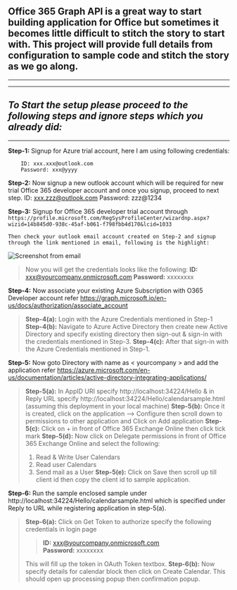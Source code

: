 Office 365 Graph API is a great way to start building application for Office but sometimes it becomes little difficult to stitch the story to start with. This project will provide full details from configuration to sample code and stitch the story as we go along.
------------------------------------------------------------------------

----------


***

*To Start the setup please proceed to the following steps and ignore steps which you already did:*
------------------------------------------------------------------------

------------------------------------------------------------------------

**Step-1:** Signup for Azure trial account, here I am using following credentials:

		ID: xxx.xxx@outlook.com
		Password: xxx@yyyy

**Step-2:** Now signup a new outlook account which will be required for new trial Office 365 developer account and once you signup, proceed to next step.
		ID: xxx.zzz@outlook.com
		Password: zzz@1234

**Step-3:** Signup for Office 365 developer trial account through 
			`https://profile.microsoft.com/RegSysProfileCenter/wizardnp.aspx?wizid=14b845d0-938c-45af-b061-f798fbb4d170&lcid=1033`

	Then check your outlook email account created on Step-2 and signup through the link mentioned in email, following is the highlight:
![Screenshot from email](https://lz20fa-sn3301.files.1drv.com/y3mSr3WVVqGDTMpJtewPJlOeOb1fcwtcVxftDybkwPW15e9b5f2OmLeutDBo-Nh7fNF_cqjyt_aPesNsBQ5TU8K3FC1J9w3qAR2hlwg2P6qILVov0OvmRumVvmqYIUaTATjnUr2lxaD5yolBc8sPoT37JjwVLBnultdEJoNlcxkDIk?width=567&height=155&cropmode=none "Screenshot from email")

> Now you will get the credentials looks like the following:
	  	**ID:** xxx@yourcompany.onmicrosoft.com
		**Password:** xxxxxxxx

**Step-4:** Now associate your existing Azure Subscription with O365 Developer account refer https://graph.microsoft.io/en-us/docs/authorization/associate_account

> **Step-4(a):** Login with the Azure Credentials mentioned in Step-1 
> **Step-4(b):** Navigate to Azure Active Directory then create new Active Directory and specify existing directory then sign-out &
> sign-in with the credentials mentioned in Step-3. 
> **Step-4(c):** After that sign-in with the Azure Credentials mentioned in Step-1.

**Step-5:** Now goto Directory with name as < yourcompany > and add the application refer https://azure.microsoft.com/en-us/documentation/articles/active-directory-integrating-applications/

> **Step-5(a):** In AppID URI specify http://localhost:34224/Hello & in Reply URL specify http://localhost:34224/Hello/calendarsample.html
> (assuming this deployment in your local machine)
> **Step-5(b):** Once it is created, click on the application --> Configure then scroll down to permissions to other application and
> Click on Add application
> **Step-5(c):** Click on + in front of Office 365 Exchange Online then click tick mark
> **Step-5(d):** Now click on Delegate permissions in front of Office 365 Exchange Online and select the following:
>  1. Read & Write User Calendars 
>  2. Read user Calendars 
>  3. Send mail as a User
> **Step-5(e):** Click on Save then scroll up till client id then copy the client id to sample application.
> 
> 
> 
> 
> 

**Step-6:** Run the sample enclosed sample under http://localhost:34224/Hello/calendarsample.html which is specified under Reply to URL while registering application in step-5(a).

> **Step-6(a):** Click on Get Token to authorize specify the following credentials in login page
> > **ID:** xxx@yourcompany.onmicrosoft.com 		
> > **Password:** xxxxxxxx
> 
> This will fill up the token in OAuth Token textbox.
> **Step-6(b):** Now specify details for calendar block then click on Create Calendar. This should open up processing popup then
> confirmation popup.


